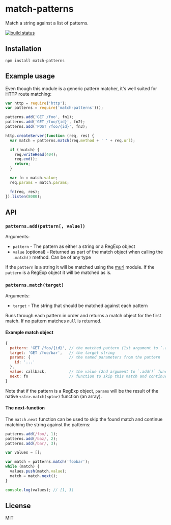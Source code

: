 # match-patterns

Match a string against a list of patterns.

[![build status](https://secure.travis-ci.org/watson/match-patterns.png)](http://travis-ci.org/watson/match-patterns)

## Installation

```
npm install match-patterns
```

## Example usage

Even though this module is a generic pattern matcher, it's well suited
for HTTP route matching:

```js
var http = require('http');
var patterns = require('match-patterns')();

patterns.add('GET /foo', fn1);
patterns.add('GET /foo/{id}', fn2);
patterns.add('POST /foo/{id}', fn3);

http.createServer(function (req, res) {
  var match = patterns.match(req.method + ' ' + req.url);

  if (!match) {
    req.writeHead(404);
    req.end();
    return;
  }

  var fn = match.value;
  req.params = match.params;

  fn(req, res);
}).listen(8080);
```

## API

### `patterns.add(pattern[, value])`

Arguments:

- `pattern` - The pattern as either a string or a RegExp object
- `value` (optional) - Returned as part of the match object when calling
  the `.match()` method. Can be of any type

If the `pattern` is a string it will be matched using the
[murl](https://github.com/mafintosh/murl) module. If the `pattern` is a
RegExp object it will be matched as is.

### `patterns.match(target)`

Arguments:

- `target` - The string that should be matched against each pattern

Runs through each pattern in order and returns a match object for the
first match. If no pattern matches `null` is returned.

#### Example match object

```js
{
  pattern: 'GET /foo/{id}', // the matched pattern (1st argument to `.add()` function)
  target: 'GET /foo/bar',   // the target string
  params: {                 // the named parameters from the pattern
    id: '...'
  },
  value: callback,          // the value (2nd argument to `.add()` function)
  next: fn                  // function to skip this match and continue
}
```

Note that if the pattern is a RegExp object, `params` will be the result
of the native `<str>.match(<ptn>)` function (an array).

#### The next-function

The `match.next` function can be used to skip the found match and
continue matching the string against the patterns:

```js
patterns.add(/foo/, 1);
patterns.add(/baz/, 2);
patterns.add(/bar/, 3);

var values = [];

var match = patterns.match('foobar');
while (match) {
  values.push(match.value);
  match = match.next();
}

console.log(values); // [1, 3]
```

## License

MIT
